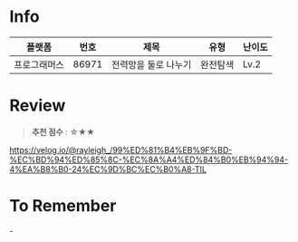 # Info
|플랫폼|번호|제목|유형|난이도|
|----|----|----|----|----|
|프로그래머스|86971|전력망을 둘로 나누기|완전탐색|Lv.2|

# Review
> **추천 점수** : ☆★★

https://velog.io/@rayleigh_/99%ED%81%B4%EB%9F%BD-%EC%BD%94%ED%85%8C-%EC%8A%A4%ED%84%B0%EB%94%94-4%EA%B8%B0-24%EC%9D%BC%EC%B0%A8-TIL

# To Remember
\-